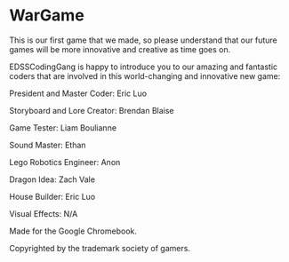 # WarGame
This is our first game that we made, so please understand that our future games will be more innovative and creative as time goes on.

EDSSCodingGang is happy to introduce you to our amazing and fantastic coders that are involved in this world-changing and innovative new game:

  President and Master Coder: Eric Luo

  Storyboard and Lore Creator: Brendan Blaise

  Game Tester: Liam Boulianne

  Sound Master: Ethan 

  Lego Robotics Engineer: Anon

  Dragon Idea: Zach Vale

  House Builder: Eric Luo

  Visual Effects: N/A

Made for the Google Chromebook.

Copyrighted by the trademark society of gamers.
